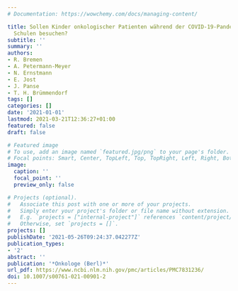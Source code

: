 ```yaml
---
# Documentation: https://wowchemy.com/docs/managing-content/

title: Sollen Kinder onkologischer Patienten während der COVID-19-Pandemie Kitas oder
  Schulen besuchen?
subtitle: ''
summary: ''
authors:
- R. Bremen
- A. Petermann-Meyer
- N. Ernstmann
- E. Jost
- J. Panse
- T. H. Brümmendorf
tags: []
categories: []
date: '2021-01-01'
lastmod: 2021-03-21T12:36:27+01:00
featured: false
draft: false

# Featured image
# To use, add an image named `featured.jpg/png` to your page's folder.
# Focal points: Smart, Center, TopLeft, Top, TopRight, Left, Right, BottomLeft, Bottom, BottomRight.
image:
  caption: ''
  focal_point: ''
  preview_only: false

# Projects (optional).
#   Associate this post with one or more of your projects.
#   Simply enter your project's folder or file name without extension.
#   E.g. `projects = ["internal-project"]` references `content/project/deep-learning/index.md`.
#   Otherwise, set `projects = []`.
projects: []
publishDate: '2021-05-26T09:24:37.042277Z'
publication_types:
- '2'
abstract: ''
publication: '*Onkologe (Berl)*'
url_pdf: https://www.ncbi.nlm.nih.gov/pmc/articles/PMC7831236/
doi: 10.1007/s00761-021-00901-2
---
```

